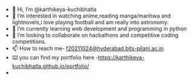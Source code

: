 - 👋 Hi, I’m @karthikeya-kuchibhatla
- 👀 I’m interested in watching anime,reading manga/manhwa and lightnovels,i love playing football and am really into astronomy.
- 🌱 I’m currently learning web development and programming in python
- 💞️ I’m looking to collaborate on hackathons and competitive coding competitions.
- 📫 How to reach me- f20211024@hyderabad.bits-pilani.ac.in.
- ⌨️ you can find my portfolio here -https://karthikeya-kuchibhatla.github.io/portfolio/
- 
<!---
karthikeya-kuchibhatla/karthikeya-kuchibhatla is a ✨ special ✨ repository because its `README.md` (this file) appears on your GitHub profile.
You can click the Preview link to take a look at your changes.
>

